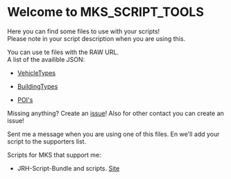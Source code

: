 # Welcome to MKS_SCRIPT_TOOLS

Here you can find some files to use with your scripts!  
Please note in your script description when you are using this.

You can use te files with the RAW URL.  
A list of the availible JSON:

- [VehicleTypes](https://raw.githubusercontent.com/Piet2001/MKS_SCRIPT_TOOLS/master/VehicleType.json)

- [BuildingTypes](https://raw.githubusercontent.com/Piet2001/MKS_SCRIPT_TOOLS/master/BuidingType.json)

- [POI's](https://raw.githubusercontent.com/Piet2001/MKS_SCRIPT_TOOLS/master/POI.json)

Missing anything? Create an [issue](https://github.com/Piet2001/MKS_SCRIPT_TOOLS/issues/new)!
Also for other contact you can create an issue!

Sent me a message when you are using one of this files. En we'll add your script to the supporters list.

Scripts for MKS that support me:

- JRH-Script-Bundle and scripts. [Site](https://jrh-1997.github.io/Scripts-MKS/)
